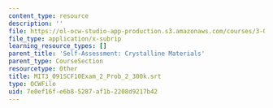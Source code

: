 ```yaml
---
content_type: resource
description: ''
file: https://ol-ocw-studio-app-production.s3.amazonaws.com/courses/3-091sc-introduction-to-solid-state-chemistry-fall-2010/7e0ef16fe6b85287af1b2208d9217b42_MIT3_091SCF10Exam_2_Prob_2_300k.vtt
file_type: application/x-subrip
learning_resource_types: []
parent_title: 'Self-Assessment: Crystalline Materials'
parent_type: CourseSection
resourcetype: Other
title: MIT3_091SCF10Exam_2_Prob_2_300k.srt
type: OCWFile
uid: 7e0ef16f-e6b8-5287-af1b-2208d9217b42
---
```

